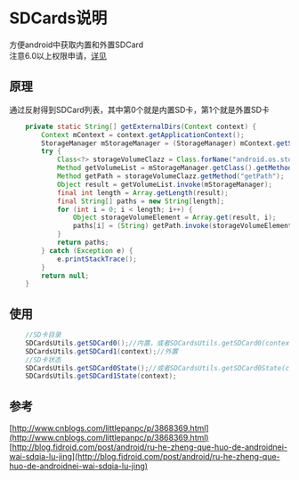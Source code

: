 # SDCards说明
方便android中获取内置和外置SDCard <br>
注意6.0以上权限申请，[详见](http://blog.csdn.net/lmj623565791/article/details/50709663)
## 原理
通过反射得到SDCard列表，其中第0个就是内置SD卡，第1个就是外置SD卡
``` java
    private static String[] getExternalDirs(Context context) {
        Context mContext = context.getApplicationContext();
        StorageManager mStorageManager = (StorageManager) mContext.getSystemService(Context.STORAGE_SERVICE);
        try {
            Class<?> storageVolumeClazz = Class.forName("android.os.storage.StorageVolume");
            Method getVolumeList = mStorageManager.getClass().getMethod("getVolumeList");
            Method getPath = storageVolumeClazz.getMethod("getPath");
            Object result = getVolumeList.invoke(mStorageManager);
            final int length = Array.getLength(result);
            final String[] paths = new String[length];
            for (int i = 0; i < length; i++) {
                Object storageVolumeElement = Array.get(result, i);
                paths[i] = (String) getPath.invoke(storageVolumeElement);
            }
            return paths;
        } catch (Exception e) {
            e.printStackTrace();
        }
        return null;
    }
```
## 使用
``` java
    //SD卡目录
    SDCardsUtils.getSDCard0();//内置，或者SDCardsUtils.getSDCard0(context)
    SDCardsUtils.getSDCard1(context);//外置
    //SD卡状态
    SDCardsUtils.getSDCard0State();//或者SDCardsUtils.getSDCard0State(context)
    SDCardsUtils.getSDCard1State(context);
```
## 参考
[http://www.cnblogs.com/littlepanpc/p/3868369.html](http://www.cnblogs.com/littlepanpc/p/3868369.html) <br>
[http://blog.fidroid.com/post/android/ru-he-zheng-que-huo-de-androidnei-wai-sdqia-lu-jing](http://blog.fidroid.com/post/android/ru-he-zheng-que-huo-de-androidnei-wai-sdqia-lu-jing)

